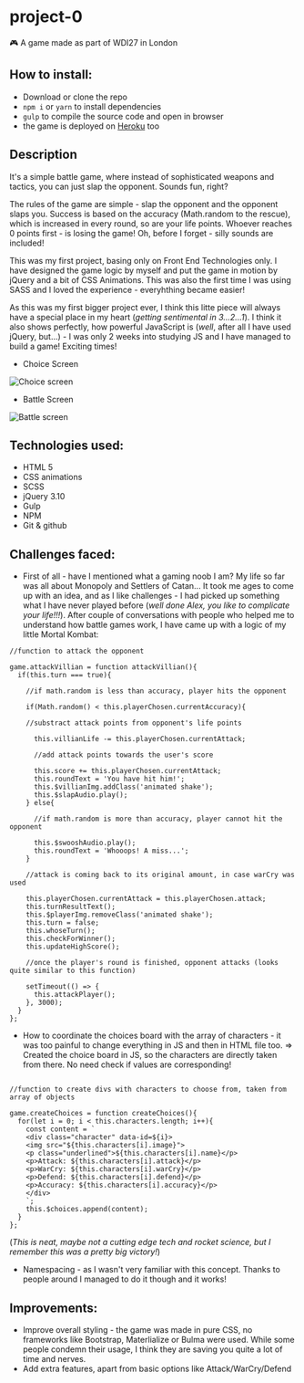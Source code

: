 # project-0
🎮 A game made as part of WDI27 in London

## How to install:
* Download or clone the repo
* `npm i` or `yarn` to install dependencies
* `gulp` to compile the source code and open in browser
* the game is deployed on [Heroku](http://http://safe-ravine-55690.herokuapp.com/) too

## Description
It's a simple battle game, where instead of sophisticated weapons and tactics, you can just slap the opponent. Sounds fun, right?

The rules of the game are simple - slap the opponent and the opponent slaps you. Success is based on the accuracy (Math.random to the rescue), which is increased in every round, so are your life points. Whoever reaches 0 points first - is losing the game! Oh, before I forget - silly sounds are included!

This was my first project, basing only on Front End Technologies only. I have designed the game logic by myself and put the game in motion by jQuery and a bit of CSS Animations. This was also the first time I was using SASS and I loved the experience - everyhthing became easier!

As this was my first bigger project ever, I think this litte piece will always have a special place in my heart (_getting sentimental in 3...2...1_). I think it also shows perfectly, how powerful JavaScript is (_well_, after all I have used jQuery, but...) - I was only 2 weeks into studying JS and I have managed to build a game! Exciting times!

* Choice Screen

![Choice screen](https://s8.postimg.org/x0oqt1wb9/Screen_Shot_2017-05-25_at_21.52.56.png)

* Battle Screen

![Battle screen](https://s10.postimg.org/72n78xk7d/Screen_Shot_2017-05-25_at_21.57.14.png)

## Technologies used:
* HTML 5
* CSS animations
* SCSS
* jQuery 3.10
* Gulp
* NPM
* Git & github

## Challenges faced:
* First of all - have I mentioned what a gaming noob I am? My life so far was all about Monopoly and Settlers of Catan... It took me ages to come up with an idea, and as I like challenges - I had picked up something what I have never played before (_well done Alex, you like to complicate your life!!!_). After couple of conversations with people who helped me to understand how battle games work, I have came up with a logic of my little Mortal Kombat:

```
//function to attack the opponent

game.attackVillian = function attackVillian(){
  if(this.turn === true){

    //if math.random is less than accuracy, player hits the opponent

    if(Math.random() < this.playerChosen.currentAccuracy){

    //substract attack points from opponent's life points

      this.villianLife -= this.playerChosen.currentAttack;

      //add attack points towards the user's score

      this.score += this.playerChosen.currentAttack;
      this.roundText = 'You have hit him!';
      this.$villianImg.addClass('animated shake');
      this.$slapAudio.play();
    } else{

      //if math.random is more than accuracy, player cannot hit the opponent

      this.$swooshAudio.play();
      this.roundText = 'Whooops! A miss...';
    }

    //attack is coming back to its original amount, in case warCry was used

    this.playerChosen.currentAttack = this.playerChosen.attack;
    this.turnResultText();
    this.$playerImg.removeClass('animated shake');
    this.turn = false;
    this.whoseTurn();
    this.checkForWinner();
    this.updateHighScore();

    //once the player's round is finished, opponent attacks (looks quite similar to this function)

    setTimeout(() => {
      this.attackPlayer();
    }, 3000);
  }
};

```

* How to coordinate the choices board with the array of characters - it was too painful to change everything in JS and then in HTML file too. => Created the choice board in JS, so the characters are directly taken from there. No need check if values are corresponding!

```

//function to create divs with characters to choose from, taken from array of objects

game.createChoices = function createChoices(){
  for(let i = 0; i < this.characters.length; i++){
    const content = `
    <div class="character" data-id=${i}>
    <img src="${this.characters[i].image}">
    <p class="underlined">${this.characters[i].name}</p>
    <p>Attack: ${this.characters[i].attack}</p>
    <p>WarCry: ${this.characters[i].warCry}</p>
    <p>Defend: ${this.characters[i].defend}</p>
    <p>Accuracy: ${this.characters[i].accuracy}</p>
    </div>
    `;
    this.$choices.append(content);
  }
};

```
(_This is neat, maybe not a cutting edge tech and rocket science, but I remember this was a pretty big victory!_)

* Namespacing - as I wasn't very familiar with this concept. Thanks to people around I managed to do it though and it works!

## Improvements:
* Improve overall styling - the game was made in pure CSS, no frameworks like Bootstrap, Materlialize or Bulma were used. While some people condemn their usage, I think they are saving you quite a lot of time and nerves.
* Add extra features, apart from basic options like Attack/WarCry/Defend
